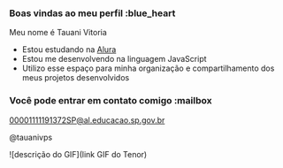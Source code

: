 ### Boas vindas ao meu perfil :blue_heart

Meu nome é Tauani Vitoria

- Estou estudando na [Alura](https://www.alura.com.br)
- Estou me desenvolvendo na linguagem JavaScript
- Utilizo esse espaço para minha organização e compartilhamento dos meus projetos desenvolvidos

### Você pode entrar em contato comigo :mailbox

00001111191372SP@al.educacao.sp.gov.br

@tauanivps

![descrição do GIF](link GIF do Tenor)
